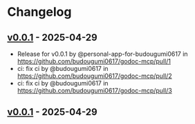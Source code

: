 # Changelog

## [v0.0.1](https://github.com/budougumi0617/godoc-mcp/commits/v0.0.1) - 2025-04-29
- Release for v0.0.1 by @personal-app-for-budougumi0617 in https://github.com/budougumi0617/godoc-mcp/pull/1
- ci: fix ci by @budougumi0617 in https://github.com/budougumi0617/godoc-mcp/pull/2
- ci: fix ci by @budougumi0617 in https://github.com/budougumi0617/godoc-mcp/pull/3

## [v0.0.1](https://github.com/budougumi0617/godoc-mcp/commits/v0.0.1) - 2025-04-29
